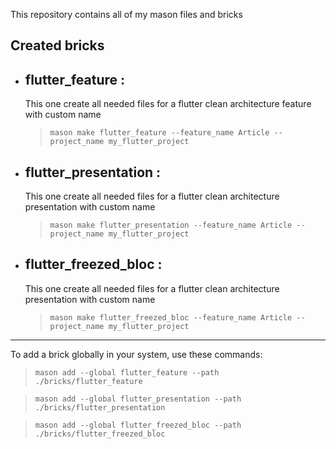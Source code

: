 This repository contains all of my mason files and bricks

## Created bricks
- ## flutter_feature : 
    This one create all needed files for a flutter clean architecture feature with custom name
    > `mason make flutter_feature --feature_name Article --project_name my_flutter_project`

- ## flutter_presentation : 
    This one create all needed files for a flutter clean architecture presentation with custom name
    > `mason make flutter_presentation --feature_name Article --project_name my_flutter_project`

- ## flutter_freezed_bloc : 
    This one create all needed files for a flutter clean architecture presentation with custom name
    > `mason make flutter_freezed_bloc --feature_name Article --project_name my_flutter_project`

---

To add a brick globally in your system, use these commands:
> `mason add --global flutter_feature --path ./bricks/flutter_feature`

> `mason add --global flutter_presentation --path ./bricks/flutter_presentation`

> `mason add --global flutter_freezed_bloc --path ./bricks/flutter_freezed_bloc`